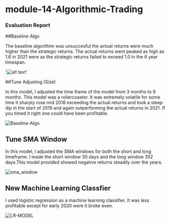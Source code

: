 # module-14-Algorithmic-Trading

### Evaluation Report

##Baseline Algo

The baseline algorithim was unsuccesful the actual returns were much higher than the strategic returns. The actual returns went peaked as high as 1.6 in 2021 were as the strategic returns failed to exceed 1.0 in the 6 year timespan.

'![alt text](Baseline-Algo.png)'

##Tune Adjusting (Size)

In this model, I adjusted the time frame of the model from 3 months to 9 months. This model was a rollercoaster. It was extremely volatile for some time it sharply rose mid 2018 exceeding the actual returns and took a steep dip in the start of 2019 and again outperforming the actual returns in 2021. If you timed it right one could have been profitable.


![Baseline-Algo](https://user-images.githubusercontent.com/112914705/228449164-144b5c8b-ffb5-40ca-9f07-db617ea105ab.png)


## Tune SMA Window

In this model, I adjusted the SMA windows for both the short and long timeframe. I made the short window 30 days and the long window 352 days.This model provided showed negative returns steadily over the years.

![sma_window](https://user-images.githubusercontent.com/112914705/228449708-7d7a783b-3c3b-410d-b012-133a28b690f2.png)
## New Machine Learning Classfier

 I used logistic regression as a machine learning classifier. It was less profitable except for early 2020 were it broke even.

 
![LR-MODEL](https://user-images.githubusercontent.com/112914705/228449884-c1fe20ba-7deb-4310-aa69-51066036d9ea.png)




